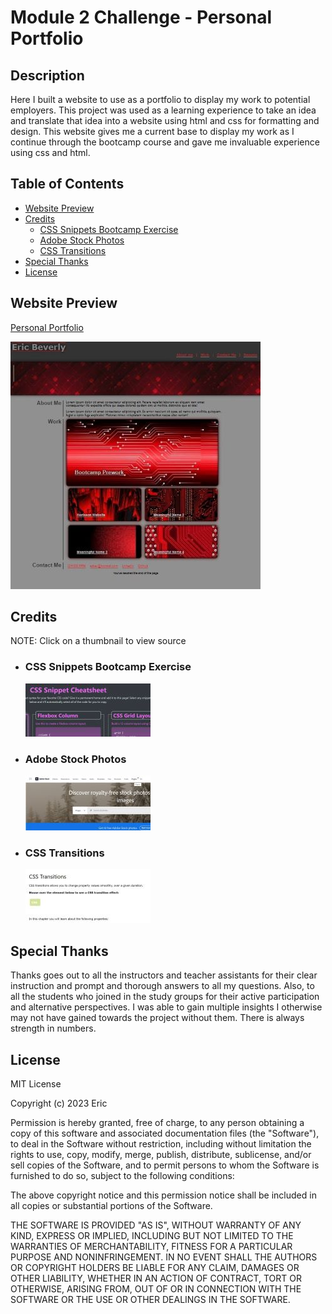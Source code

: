 # Module 2 Challenge - Personal Portfolio

## Description

Here I built a website to use as a portfolio to display my work to potential employers. This project was used as a learning experience to take an idea and translate that idea into a website using html and css for formatting and design. This website gives me a current base to display my work as I continue through the bootcamp course and gave me invaluable experience using css and html.

## Table of Contents
- [Website Preview](#website-preview)
- [Credits](#credits)
    - [CSS Snippets Bootcamp Exercise](#css-snippets-bootcamp-exercise)
    - [Adobe Stock Photos](#adobe-stock-photos)
    - [CSS Transitions](#css-transitions)
- [Special Thanks](#special-thanks)
- [License](#license)

## Website Preview

[Personal Portfolio](https://esbev.github.io/module-2-challenge/)

[![name](assets/images/mod2chall.jpg)](https://esbev.github.io/module-2-challenge/)

## Credits

NOTE: Click on a thumbnail to view source

- ### CSS Snippets Bootcamp Exercise

    [![name](assets/images/snippetSS.jpg)](./CSS-snippets/snippet-index.html)

- ### Adobe Stock Photos

    [![name](assets/images/adobestock.jpg)](https://stock.adobe.com/photos/)


- ### CSS Transitions

    [![name](assets/images/csstrans.jpg)](https://www.w3schools.com/css/css3_transitions.asp)

## Special Thanks

Thanks goes out to all the instructors and teacher assistants for their clear instruction and prompt and thorough answers to all my questions. Also, to all the students who joined in the study groups for their active participation and alternative perspectives. I was able to gain multiple insights I otherwise may not have gained towards the project without them. There is always strength in numbers.

## License

MIT License

Copyright (c) 2023 Eric

Permission is hereby granted, free of charge, to any person obtaining a copy
of this software and associated documentation files (the "Software"), to deal
in the Software without restriction, including without limitation the rights
to use, copy, modify, merge, publish, distribute, sublicense, and/or sell
copies of the Software, and to permit persons to whom the Software is
furnished to do so, subject to the following conditions:

The above copyright notice and this permission notice shall be included in all
copies or substantial portions of the Software.

THE SOFTWARE IS PROVIDED "AS IS", WITHOUT WARRANTY OF ANY KIND, EXPRESS OR
IMPLIED, INCLUDING BUT NOT LIMITED TO THE WARRANTIES OF MERCHANTABILITY,
FITNESS FOR A PARTICULAR PURPOSE AND NONINFRINGEMENT. IN NO EVENT SHALL THE
AUTHORS OR COPYRIGHT HOLDERS BE LIABLE FOR ANY CLAIM, DAMAGES OR OTHER
LIABILITY, WHETHER IN AN ACTION OF CONTRACT, TORT OR OTHERWISE, ARISING FROM,
OUT OF OR IN CONNECTION WITH THE SOFTWARE OR THE USE OR OTHER DEALINGS IN THE
SOFTWARE.